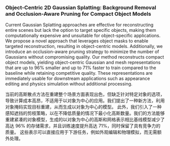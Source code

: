 ### Object-Centric 2D Gaussian Splatting: Background Removal and Occlusion-Aware Pruning for Compact Object Models

Current Gaussian Splatting approaches are effective for reconstructing entire scenes but lack the option to target specific objects, making them computationally expensive and unsuitable for object-specific applications. We propose a novel approach that leverages object masks to enable targeted reconstruction, resulting in object-centric models. Additionally, we introduce an occlusion-aware pruning strategy to minimize the number of Gaussians without compromising quality. Our method reconstructs compact object models, yielding object-centric Gaussian and mesh representations that are up to 96\% smaller and up to 71% faster to train compared to the baseline while retaining competitive quality. These representations are immediately usable for downstream applications such as appearance editing and physics simulation without additional processing.

当前的高斯散点方法在重建整个场景方面表现出色，但缺乏针对特定对象的选项，导致计算成本高昂，不适用于以对象为中心的应用。我们提出了一种新方法，利用对象掩码实现目标重建，从而生成以对象为中心的模型。
此外，我们引入了一种感知遮挡的剪枝策略，以在不降低质量的情况下最小化高斯数量。我们的方法能够重建紧凑的对象模型，生成的以对象为中心的高斯和网格表示相比基线模型减少了高达 96% 的存储需求，并且训练速度提升高达 71%，同时保留了具有竞争力的质量。
这些表示可以直接应用于下游任务，例如外观编辑和物理模拟，而无需额外处理。
